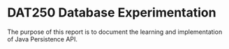 # DAT250 Database Experimentation
The purpose of this report is to document the learning and implementation of Java Persistence API.

